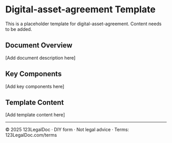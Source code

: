 # Digital-asset-agreement Template

This is a placeholder template for digital-asset-agreement. Content needs to be added.

## Document Overview

[Add document description here]

## Key Components

[Add key components here]

## Template Content

[Add template content here]

---

© 2025 123LegalDoc · DIY form · Not legal advice · Terms: 123LegalDoc.com/terms
